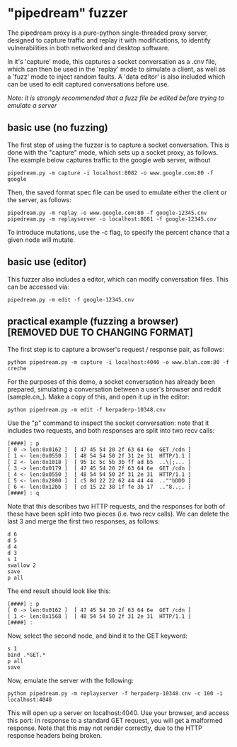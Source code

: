# "pipedream" fuzzer
The pipedream proxy is a pure-python single-threaded proxy server, designed to
capture traffic and replay it with modifications, to identify vulnerabilities
in both networked and desktop software.

In it's 'capture' mode, this captures a socket conversation as a .cnv file,
which can then be used in the 'replay' mode to simulate a client, as well as
a 'fuzz' mode to inject random faults. A 'data editor' is also included
which can be used to edit captured conversations before use.

*Note: it is strongly recommended that a fuzz file be edited before trying to
emulate a server*

## basic use (no fuzzing)
The first step of using the fuzzer is to capture a socket conversation. This
is done with the "capture" mode, which sets up a socket proxy, as follows. The
example below captures traffic to the google web server, without 

    pipedream.py -m capture -i localhost:8082 -o www.google.com:80 -f google

Then, the saved format spec file can be used to emulate either the client or
the server, as follows:

    pipedream.py -m replay -o www.google.com:80 -f google-12345.cnv
    pipedream.py -m replayserver -o localhost:8081 -f google-12345.cnv

To introduce mutations, use the -c flag, to specify the percent chance that
a given node will mutate.

## basic use (editor)
This fuzzer also includes a editor, which can modify conversation files. This
can be accessed via:

    pipedream.py -m edit -f google-12345.cnv

## practical example (fuzzing a browser) [REMOVED DUE TO CHANGING FORMAT]
The first step is to capture a browser's request / response pair, as follows:

    python pipedream.py -m capture -i localhost:4040 -o www.blah.com:80 -f creche

For the purposes of this demo, a socket conversation has already been prepared,
simulating a conversation between a user's browser and reddit (sample.cn_). Make
a copy of this, and open it up in the editor:

    python pipedream.py -m edit -f herpaderp-10348.cnv

Use the "p" command to inspect the socket conversation: note that it includes two
requests, and both responses are split into two recv calls:

    [####] : p
    [ 0 -> len:0x0162 ]  [ 47 45 54 20 2f 63 64 6e  GET /cdn ]
    [ 1 <- len:0x0550 ]  [ 48 54 54 50 2f 31 2e 31  HTTP/1.1 ]
    [ 2 <- len:0x1018 ]  [ 95 1c 5c 5b 3b ff ad b5  ..\[;... ]
    [ 3 -> len:0x0179 ]  [ 47 45 54 20 2f 63 64 6e  GET /cdn ]
    [ 4 <- len:0x0550 ]  [ 48 54 54 50 2f 31 2e 31  HTTP/1.1 ]
    [ 5 <- len:0x2800 ]  [ c5 8d 22 22 62 44 44 44  ..""bDDD ]
    [ 6 <- len:0x12bb ]  [ cd 15 22 38 1f fe 3b 17  .."8..;. ]
    [####] : q

Note that this describes two HTTP requests, and the responses for both of these
have been split into two pieces (i.e. two recv calls). We can delete the last 3
and merge the first two responses, as follows:

    d 6
    d 5
    d 4
    d 3
    s 1
    swallow 2
    save
    p all

The end result should look like this:

    [####] : p
    [ 0 -> len:0x0162 ]  [ 47 45 54 20 2f 63 64 6e  GET /cdn ]
    [ 1 <- len:0x1568 ]  [ 48 54 54 50 2f 31 2e 31  HTTP/1.1 ]
    [####] :

Now, select the second node, and bind it to the GET keyword:

    s 1
    bind .*GET.*
    p all
    save

Now, emulate the server with the following:

    python pipedream.py -m replayserver -f herpaderp-10348.cnv -c 100 -i localhost:4040

This will open up a server on localhost:4040. Use your browser, and access
this port: in response to a standard GET request, you will get a malformed
response. Note that this may not render correctly, due to the HTTP response
headers being broken.
